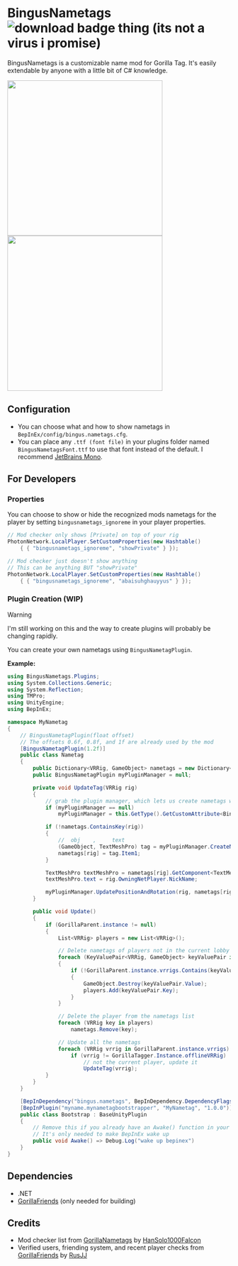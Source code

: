 # BingusNametags ![download badge thing (its not a virus i promise)](https://img.shields.io/github/downloads/sirkingbinx/BingusNametags/total)
BingusNametags is a customizable name mod for Gorilla Tag. It's easily extendable by anyone with a little bit of C# knowledge.

<img width=350 height=350 src="https://github.com/user-attachments/assets/ad530b19-5795-40d8-95cb-3a697340e041">
<img width=350 height=350 src="https://github.com/user-attachments/assets/cb126c2f-3cf4-4b40-a405-a0288445a7c6">

## Configuration
- You can choose what and how to show nametags in `BepInEx/config/bingus.nametags.cfg`.
- You can place any `.ttf (font file)` in your plugins folder named `BingusNametagsFont.ttf` to use that font instead of the default. I recommend [JetBrains Mono](https://www.jetbrains.com/lp/mono/).

## For Developers
### Properties
You can choose to show or hide the recognized mods nametags for the player by setting `bingusnametags_ignoreme` in your player properties.
```cs
// Mod checker only shows [Private] on top of your rig
PhotonNetwork.LocalPlayer.SetCustomProperties(new Hashtable()
    { { "bingusnametags_ignoreme", "showPrivate" } });

// Mod checker just doesn't show anything
// This can be anything BUT "showPrivate"
PhotonNetwork.LocalPlayer.SetCustomProperties(new Hashtable()
    { { "bingusnametags_ignoreme", "abaisuhghauyyus" } });
```
### Plugin Creation (WIP)
> [!WARNING]
> I'm still working on this and the way to create plugins will probably be changing rapidly.

You can create your own nametags using `BingusNametagPlugin`.

**Example:**
```cs
using BingusNametags.Plugins;
using System.Collections.Generic;
using System.Reflection;
using TMPro;
using UnityEngine;
using BepInEx;

namespace MyNametag
{
    // BingusNametagPlugin(float offset)
    // The offsets 0.6f, 0.8f, and 1f are already used by the mod
    [BingusNametagPlugin(1.2f)]
    public class Nametag
    {
        public Dictionary<VRRig, GameObject> nametags = new Dictionary<VRRig, GameObject>();
        public BingusNametagPlugin myPluginManager = null;

        private void UpdateTag(VRRig rig)
        {
            // grab the plugin manager, which lets us create nametags without a lot of work
            if (myPluginManager == null)
                myPluginManager = this.GetType().GetCustomAttribute<BingusNametagPlugin>();

            if (!nametags.ContainsKey(rig))
            {
                //  obj    ,     text
                (GameObject, TextMeshPro) tag = myPluginManager.CreateNametag(rig);
                nametags[rig] = tag.Item1;
            }

            TextMeshPro textMeshPro = nametags[rig].GetComponent<TextMeshPro>();
            textMeshPro.text = rig.OwningNetPlayer.NickName;

            myPluginManager.UpdatePositionAndRotation(rig, nametags[rig]);
        }

        public void Update()
        {
            if (GorillaParent.instance != null)
            {
                List<VRRig> players = new List<VRRig>();

                // Delete nametags of players not in the current lobby
                foreach (KeyValuePair<VRRig, GameObject> keyValuePair in nametags)
                {
                    if (!GorillaParent.instance.vrrigs.Contains(keyValuePair.Key))
                    {
                        GameObject.Destroy(keyValuePair.Value);
                        players.Add(keyValuePair.Key);
                    }
                }

                // Delete the player from the nametags list
                foreach (VRRig key in players)
                    nametags.Remove(key);

                // Update all the nametags
                foreach (VRRig vrrig in GorillaParent.instance.vrrigs)
                    if (vrrig != GorillaTagger.Instance.offlineVRRig)
                        // not the current player, update it
                        UpdateTag(vrrig);
            }
        }
    }

    [BepInDependency("bingus.nametags", BepInDependency.DependencyFlags.HardDependency)]
    [BepInPlugin("myname.mynametagbootstrapper", "MyNametag", "1.0.0")]
    public class Bootstrap : BaseUnityPlugin
    {
        // Remove this if you already have an Awake() function in your BaseUnityPlugin
        // It's only needed to make BepInEx wake up
        public void Awake() => Debug.Log("wake up bepinex")
    }
}
```

## Dependencies
- .NET
- [GorillaFriends](https://github.com/not-a-bird-09/GorillaFriends) (only needed for building)

## Credits
- Mod checker list from [GorillaNametags](https://github.com/HanSolo1000Falcon/GorillaNametags) by [HanSolo1000Falcon](https://github.com/HanSolo1000Falcon)
- Verified users, friending system, and recent player checks from [GorillaFriends](https://github.com/rusjj/gorillafriends) by [RusJJ](https://github.com/rusjj)
